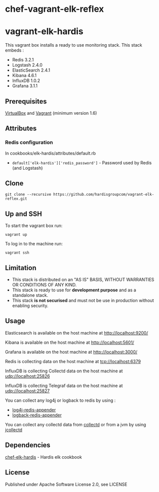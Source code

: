 # chef-vagrant-elk-reflex

# vagrant-elk-hardis
This vagrant box installs a ready to use monitoring stack.
 This stack embeds :
 * Redis 3.2.1
 * Logstash 2.4.0
 * ElasticSearch 2.4.1
 * Kibana 4.6.1
 * InfluxDB 1.0.2
 * Grafana 3.1.1


## Prerequisites

[VirtualBox](https://www.virtualbox.org/) and [Vagrant](http://www.vagrantup.com/) (minimum version 1.6)


## Attributes

### Redis configuration 
In cookbooks/elk-hardis/attributes/default.rb
* `default['elk-hardis']['redis_password']` - Password used by Redis (and Logstash)

## Clone
```
git clone --recursive https://github.com/hardisgroupcom/vagrant-elk-reflex.git
```

## Up and SSH

To start the vagrant box run:

    vagrant up

To log in to the machine run:

    vagrant ssh

## Limitation
* This stack is distributed on an "AS IS" BASIS, WITHOUT WARRANTIES OR CONDITIONS OF ANY KIND.
* This stack is ready to use for **development purpose** and as a standalone stack. 
* This stack **is not securised** and must not be use in production without enabling security.

## Usage

Elasticsearch is available on the host machine at [http://localhost:9200/](http://localhost:9200/) 

Kibana is available on the host machine at [http://localhost:5601/](http://localhost:5601/)

Grafana  is available on the host machine at [http://localhost:3000/](http://localhost:3000/)
 
Redis is collecting data on the host machine at [tcp://localhost:6379](tcp://localhost:6379)

InfluxDB is collecting Collectd data on the host machine at [udp://localhost:25826](udp://localhost:25826)

InfluxDB is collecting Telegraf data on the host machine at [udp://localhost:25827](udp://localhost:25827)

You can collect any log4j or logback to redis by using :
* [log4j-redis-appender](https://github.com/hardisgroupcom/log4j-redis-appender)
* [logback-redis-appender](https://github.com/hardisgroupcom/logback-redis-appender)

You can collect any collectd data from [collectd](https://collectd.org) or from a jvm by using [jcollectd](https://github.com/hardisgroupcom/jcollectd)

## Dependencies

[chef-elk-hardis](https://github.com/hardisgroupcom/chef-elk-hardis) - Hardis elk cookbook

## License

Published under Apache Software License 2.0, see LICENSE
